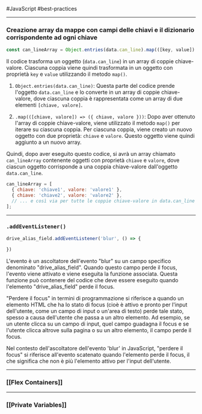 #JavaScript #best-practices 

---

### Creazione array da mappe con campi delle chiavi e il dizionario corrispondente ad ogni chiave

```js
const can_lineArray = Object.entries(data.can_line).map(([key, value]) => ({ key, value }));
```

Il codice trasforma un oggetto (`data.can_line`) in un array di coppie chiave-valore. Ciascuna coppia viene quindi trasformata in un oggetto con proprietà `key` e `value` utilizzando il metodo `map()`.

1. `Object.entries(data.can_line)`: Questa parte del codice prende l'oggetto `data.can_line` e lo converte in un array di coppie chiave-valore, dove ciascuna coppia è rappresentata come un array di due elementi `[chiave, valore]`.
    
2. `.map(([chiave, valore]) => ({ chiave, valore }))`: Dopo aver ottenuto l'array di coppie chiave-valore, viene utilizzato il metodo `map()` per iterare su ciascuna coppia. Per ciascuna coppia, viene creato un nuovo oggetto con due proprietà: `chiave` e `valore`. Questo oggetto viene quindi aggiunto a un nuovo array.
    

Quindi, dopo aver eseguito questo codice, si avrà un array chiamato `can_lineArray` contenente oggetti con proprietà `chiave` e `valore`, dove ciascun oggetto corrisponde a una coppia chiave-valore dall'oggetto `data.can_line`.


```javascript
can_lineArray = [
  { chiave: 'chiave1', valore: 'valore1' },
  { chiave: 'chiave2', valore: 'valore2' },
  // ... e così via per tutte le coppie chiave-valore in data.can_line
];
```


---

### `.addEventListener()`

```js
drive_alias_field.addEventListener('blur', () => {

})
```

L'evento è un ascoltatore dell'evento "blur" su un campo specifico denominato "drive_alias_field". Quando questo campo perde il focus, l'evento viene attivato e viene eseguita la funzione associata. Questa funzione può contenere del codice che deve essere eseguito quando l'elemento "drive_alias_field" perde il focus.

"Perdere il focus" in termini di programmazione si riferisce a quando un elemento HTML che ha lo stato di focus (cioè è attivo e pronto per l'input dell'utente, come un campo di input o un'area di testo) perde tale stato, spesso a causa dell'utente che passa a un altro elemento. Ad esempio, se un utente clicca su un campo di input, quel campo guadagna il focus e se l'utente clicca altrove sulla pagina o su un altro elemento, il campo perde il focus.

Nel contesto dell'ascoltatore dell'evento 'blur' in JavaScript, "perdere il focus" si riferisce all'evento scatenato quando l'elemento perde il focus, il che significa che non è più l'elemento attivo per l'input dell'utente.

---

### [[Flex Containers]]

---

### [[Private Variables]]
